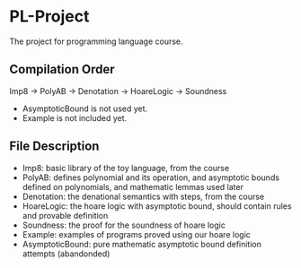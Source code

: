 # PL-Project
The project for programming language course.
## Compilation Order
Imp8 -> PolyAB -> Denotation -> HoareLogic -> Soundness
- AsymptoticBound is not used yet.
- Example is not included yet.

## File Description
- Imp8: basic library of the toy language, from the course
- PolyAB: defines polynomial and its operation, and asymptotic bounds defined on polynomials, and mathematic lemmas used later
- Denotation: the denational semantics with steps, from the course
- HoareLogic: the hoare logic with asymptotic bound, should contain rules and provable definition
- Soundness: the proof for the soundness of hoare logic
- Example: examples of programs proved using our hoare logic
- AsymptoticBound: pure mathematic asymptotic bound definition attempts (abandonded)
